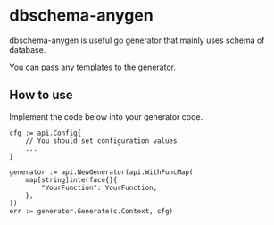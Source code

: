# dbschema-anygen

dbschema-anygen is useful go generator that mainly uses schema of database.

You can pass any templates to the generator.

## How to use

Implement the code below into your generator code.

```golang
cfg := api.Config{
    // You should set configuration values
    ...
}

generator := api.NewGenerator(api.WithFuncMap(
    map[string]interface{}{
        "YourFunction": YourFunction,
    },
))
err := generator.Generate(c.Context, cfg)
```
